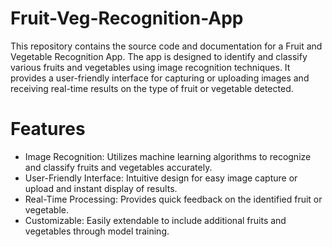 # Fruit-Veg-Recognition-App
This repository contains the source code and documentation for a Fruit and Vegetable Recognition App. The app is designed to identify and classify various fruits and vegetables using image recognition techniques. It provides a user-friendly interface for capturing or uploading images and receiving real-time results on the type of fruit or vegetable detected.

# Features
- Image Recognition: Utilizes machine learning algorithms to recognize and classify fruits and vegetables accurately.
- User-Friendly Interface: Intuitive design for easy image capture or upload and instant display of results.
- Real-Time Processing: Provides quick feedback on the identified fruit or vegetable.
- Customizable: Easily extendable to include additional fruits and vegetables through model training.
